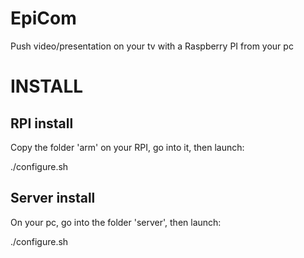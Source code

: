 EpiCom
======

Push video/presentation on your tv with a Raspberry PI from your pc

INSTALL
=======

RPI install
------------

Copy the folder 'arm' on your RPI, go into it, then launch:

./configure.sh

Server install
--------------

On your pc, go into the folder 'server', then launch:

./configure.sh
